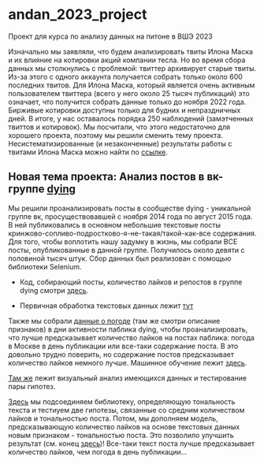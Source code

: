 # andan_2023_project
Проект для курса по анализу данных на питоне в ВШЭ 2023

Изначально мы заявляли, что будем анализировать твиты Илона Маска и их влияние на котировки акций компании тесла. Но во время сбора данных мы столкнулись с проблемой: твиттер архивирует старые твиты. Из-за этого с одного аккаунта получается собрать только около 600 последних твитов. Для Илона Маска, который является очень активным пользователем твиттера (всего у него около 25 тысяч публикаций) это означает, что получится собрать данные только до ноября 2022 года. Бирживые котировки доступны только для будних и непраздничных дней. В итоге, у нас оставалось порядка 250 наблюдений (замэтченных твиттов и котировок). Мы посчитали, что этого недостаточно для хорошего проекта, поэтому мы решили сменить тему проекта. Несистематизированные (и незаконченные) результаты работы с твитами Илона Маска можно найти по [ссылке](https://github.com/Pash1i/andan_2023_project/tree/do_not_need).

## Новая тема проекта: Анализ постов в вк-группе [dying](https://vk.com/ldyingl)

Мы решили проанализировать посты в сообществе dying - уникальной группе вк, просуществовавшей с ноября 2014 года по август 2015 года. В ней публиковались в основном небольшие текстовые посты кринжово-сопливо-подростково-я-не-такая/такой-как-все содержания. Для того, чтобы воплотить нашу задумку в жизнь, мы собрали ВСЕ посты, опубликованные в данной группе. Получилось около девяти с половиной тысяч штук. Сбор данных был реализован с помощью библиотеки Selenium. 

-  Код, собирающий посты, количество лайков и репостов в группе dying cмотри [здесь](https://github.com/Pash1i/andan_2023_project/blob/main/scrapping_dying.ipynb).

- Первичная обработка текстовых данных лежит [тут](https://github.com/Pash1i/andan_2023_project/blob/main/data_preprocessing.ipynb)
		
Также мы собрали [данные о погоде](https://github.com/Pash1i/andan_2023_project/blob/main/проект%20weather.ipynb) (там же смотри описание признаков) в дни активности паблика dying, чтобы проанализировать, что лучше предсказывает количество лайков на постах паблика: погода в Москве в день публикации или все-таки содержание поста. В это довольно трудно поверить, но содержание постов предсказывает количество лайков немного лучше. Машинное обучение лежит [здесь](https://github.com/Pash1i/andan_2023_project/blob/main/EDA_and_hypothesis_testing.ipynb).

[Там же](https://github.com/Pash1i/andan_2023_project/blob/main/EDA_and_hypothesis_testing.ipynb) лежит визуальный анализ имеющихся данных и тестирование пары гипотез.

[Здесь](https://github.com/Pash1i/andan_2023_project/blob/main/тональности%20определяем.ipynb) мы подсоединяем библиотеку, определяющую тональность текста и тестиуем две гипотезы, связанные со средним количеством лайков и тональностью поста. Потом, мы дополняем модель, предсказывающую количество лайков на основе текстовых данных новым признаком - тональностью поста. Это позволило улучшить результат (см. конец [здесь](https://github.com/Pash1i/andan_2023_project/blob/main/EDA_and_hypothesis_testing.ipynb))!  Все-таки текст поста лучше предсказывает количество лайков, чем погода в день публикации...
